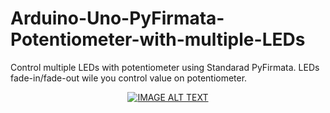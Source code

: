 # Arduino-Uno-PyFirmata-Potentiometer-with-multiple-LEDs
Control multiple LEDs with potentiometer using Standarad PyFirmata. LEDs fade-in/fade-out wile you control value on potentiometer.

<div align="center">
  <a href="https://www.youtube.com/watch?v=QJV4nh_jOfM"><img alt="IMAGE ALT TEXT"></a>
</div>
